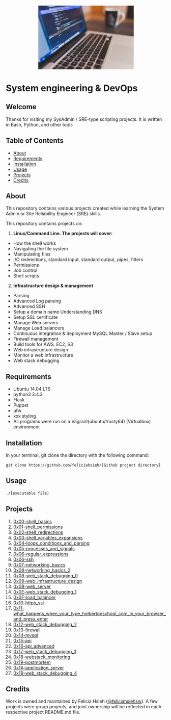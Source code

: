 <p align="center"><img src="LaptopProgramming.jpg" width="300"></p>

# System engineering & DevOps

## Welcome
Thanks for visiting my SysAdmin / SRE-type scripting projects. It is written in Bash, Python, and other tools

## Table of Contents
* [About](#about)
* [Requirements](#requirements)
* [Installation](#installation)
* [Usage](#usage)
* [Projects](#projects)
* [Credits](#credits)

## About
This repository contains various projects created while learning the System Admin or Site Reliability Engineer (SRE) skills.

This repository contains projects on:
1. **Linux/Command Line. The projects will cover:**
 - How the shell works
 - Navigating the file system
 - Manipulating files
 - I/O redirections, standard input, standard output, pipes, filters
 - Permissions
 - Job control
 - Shell scripts
2. **Infrastructure design & management**
- Parsing
- Advanced Log parsing
- Advanced SSH
- Setup a domain name Understanding DNS
- Setup SSL certificate
- Manage Web servers
- Manage Load balancers
- Continuous integration & deployment MySQL Master / Slave setup
- Firewall management
- Build tools for AWS, EC2, S3
- Web infrastructure design
- Monitor a web infrastructure
- Web stack debugging

## Requirements
* Ubuntu 14.04 LTS
* python3 3.4.3
* Flask
* Puppet
* ufw
* xxx styling
* All programs were run on a Vagrant(ubuntu/trusty64) (Virtualbox) environment

## Installation
In your terminal, git clone the directory with the following command:
```
git clone https://github.com/feliciahsieh/[Github project directory]
```

## Usage
```sh
./[executable file]
```

## Projects
1. [0x00-shell_basics](./0x00-shell_basics)
2. [0x01-shell_permissions](./0x01-shell_permissions)
3. [0x02-shell_redirections](./0x02-shell_redirections)
4. [0x03-shell_variables_expansions](./0x03-shell_variables_expansions)
5. [0x04-loops_conditions_and_parsing](.0x04-loops_conditions_and_parsing)
6. [0x05-processes_and_signals](./0x05-processes_and_signals)
7. [0x06-regular_expressions](./0x06-regular_expressions)
8. [0x06-ssh](./0x06-ssh)
9. [0x07-networking_basics](./0x07-networking_basics)
10. [0x08-networking_basics_2](./0x08-networking_basics_2)
11. [0x08-web_stack_debugging_0](./0x08-web_stack_debugging_0)
12. [0x09-web_infrastructure_design](./0x09-web_infrastructure_design)
13. [0x0B-web_server](./0x0B-web_server)
14. [0x0E-web_stack_debugging_1](./0x0E-web_stack_debugging_1)
15. [0x0F-load_balancer](./0x0F-load_balancer)
16. [0x10-https_ssl](./0x10-https_ssl)
17. [0x11-what_happens_when_your_type_holbertonschool_com_in_your_browser_and_press_enter](./0x11-what_happens_when_your_type_holbertonschool_com_in_your_browser_and_press_enter)
18. [0x12-web_stack_debugging_2](./0x12-web_stack_debugging_2)
19. [0x13-firewall](./0x13-firewall)
20. [0x14-mysql](./0x14-mysql)
21. [0x15-api](./0x15-api)
22. [0x16-api_advanced](./0x16-api_advanced)
23. [0x17-web_stack_debugging_3](./0x17-web_stack_debugging_3)
24. [0x18-webstack_monitoring](./0x18-webstack_monitoring)
25. [0x19-postmortem](./0x19-postmortem)
26. [0x1A-application_server](./0x1A-application_server)
27. [0x1B-web_stack_debugging_4](./0x1B-web_stack_debugging_4)

## Credits
Work is owned and maintained by Felicia Hsieh ([@feliciahsiehsw](https://twitter.com/feliciahsiehsw)). A few projects were group projects, and joint ownership will be reflected in each respective project README.md file.
